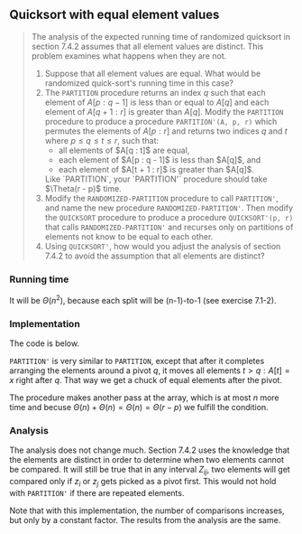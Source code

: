 ## Quicksort with equal element values

> The analysis of the expected running time of randomized quicksort in section
> 7.4.2 assumes that all element values are distinct. This problem examines what
> happens when they are not.
>
> 1. Suppose that all element values are equal. What would be randomized
>    quick-sort's running time in this case?
> 2. The `PARTITION` procedure returns an index $q$ such that each element of
>    $A[p : q - 1]$ is less than or equal to $A[q]$ and each element of
>    $A[q + 1 : r]$ is greater than $A[q]$. Modify the `PARTITION`
>    procedure to produce a procedure `PARTITION'(A, p, r)` which permutes the
>    elements of $A[p : r]$ and returns two indices $q$ and $t$ where $p
>    \le q \le t \le r$, such that:
>    <ul>
>      <li>all elements of $A[q : t]$ are equal,</li>
>      <li>each element of $A[p : q - 1]$ is less than $A[q]$, and</li>
>      <li>each element of $A[t + 1 : r]$ is greater than $A[q]$.</li>
>    </ul>
>    Like `PARTITION`, your `PARTITION'` procedure should take $\Theta(r - p)$
>    time.
> 3. Modify the `RANDOMIZED-PARTITION` procedure to call `PARTITION'`, and name
>    the new procedure `RANDOMIZED-PARTITION'`. Then modify the `QUICKSORT`
>    procedure to produce a procedure `QUICKSORT'(p, r)` that calls
>    `RANDOMIZED-PARTITION'` and recurses only on partitions of elements not
>    know to be equal to each other.
> 4. Using `QUICKSORT'`, how would you adjust the analysis of section 7.4.2 to
>    avoid the assumption that all elements are distinct?

### Running time

It will be $\Theta(n^2)$, because each split will be (n-1)-to-1 (see exercise
7.1-2).

### Implementation

The code is below.

`PARTITION'` is very similar to `PARTITION`, except that after it completes
arranging the elements around a pivot $q$, it moves all elements $t > q: A[t] =
x$ right after $q$. That way we get a chuck of equal elements after the pivot.

The procedure makes another pass at the array, which is at most $n$ more time
and becuse $\Theta(n) + \Theta(n) = \Theta(n) = \Theta(r - p)$ we fulfill the
condition.

### Analysis

The analysis does not change much. Section 7.4.2 uses the knowledge that the
elements are distinct in order to determine when two elements cannot be
compared. It will still be true that in any interval $Z_{ij}$, two elements
will get compared only if $z_i$ or $z_j$ gets picked as a pivot first. This
would not hold with `PARTITION'` if there are repeated elements.

Note that with this implementation, the number of comparisons increases, but
only by a constant factor. The results from the analysis are the same.

